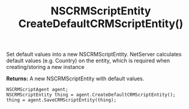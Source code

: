 ﻿---
uid: crmscript_ref_NSCRMScriptAgent_CreateDefaultCRMScriptEntity
title: NSCRMScriptEntity CreateDefaultCRMScriptEntity()
intellisense: NSCRMScriptAgent.CreateDefaultCRMScriptEntity
keywords: NSCRMScriptAgent, CreateDefaultCRMScriptEntity
so.topic: reference
---
	  
Set default values into a new NSCRMScriptEntity.
NetServer calculates default values (e.g. Country) on the entity, which is required when creating/storing a new instance
	  
**Returns:** A new NSCRMScriptEntity with default values.

```crmscript
NSCRMScriptAgent agent;
NSCRMScriptEntity thing = agent.CreateDefaultCRMScriptEntity();
thing = agent.SaveCRMScriptEntity(thing);
```

